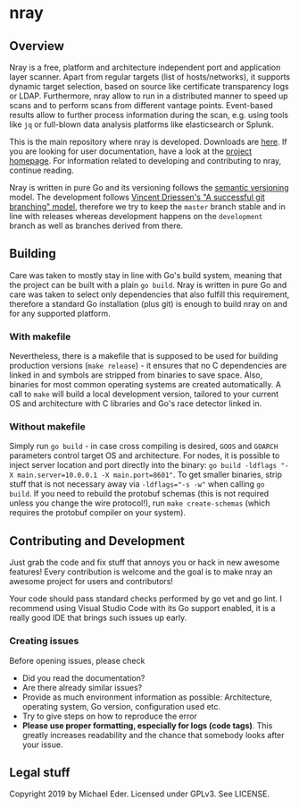 # nray

## Overview

Nray is a free, platform and architecture independent port and application layer scanner. 
Apart from regular targets (list of hosts/networks), it supports dynamic target selection, based on source like certificate transparency logs or LDAP. 
Furthermore, nray allow to run in a distributed manner to speed up scans and to perform scans from different vantage points. 
Event-based results allow to further process information during the scan, e.g. using tools like `jq` or full-blown data analysis platforms like elasticsearch or Splunk.

This is the main repository where nray is developed. 
Downloads are [here](https://TODO). 
If you are looking for user documentation, have a look at the [project homepage](https://nray-scanner.org). 
For information related to developing and contributing to nray, continue reading.

Nray is written in pure Go and its versioning follows the [semantic versioning](https://semver.org/) model. 
The development follows [Vincent Driessen's "A successful git branching" model](https://nvie.com/posts/a-successful-git-branching-model/), therefore we try to keep the `master` branch stable and in line with releases whereas development happens on the `development` branch as well as branches derived from there.

## Building 

Care was taken to mostly stay in line with Go's build system, meaning that the project can be built with a plain `go build`. 
Nray is written in pure Go and care was taken to select only dependencies that also fulfill this requirement, therefore a standard Go installation (plus git) is enough to build nray on and for any supported platform.

### With makefile

Nevertheless, there is a makefile that is supposed to be used for building production versions (`make release`) - it ensures that no C dependencies are linked in and symbols are stripped from binaries to save space. 
Also, binaries for most common operating systems are created automatically. 
A call to `make` will build a local development version, tailored to your current OS and architecture with C libraries and Go's race detector linked in.

### Without makefile

Simply run `go build` - in case cross compiling is desired, `GOOS` and `GOARCH` parameters control target OS and architecture.
For nodes, it is possible to inject server location and port directly into the binary: `go build -ldflags "-X main.server=10.0.0.1 -X main.port=8601"`.
To get smaller binaries, strip stuff that is not necessary away via `-ldflags="-s -w"` when calling `go build`.
If you need to rebuild the protobuf schemas (this is not required unless you change the wire protocol!), run `make create-schemas` (which requires the protobuf compiler on your system). 

## Contributing and Development

Just grab the code and fix stuff that annoys you or hack in new awesome features!
Every contribution is welcome and the goal is to make nray an awesome project for users and contributors!

Your code should pass standard checks performed by go vet and go lint. 
I recommend using Visual Studio Code with its Go support enabled, it is a really good IDE that brings such issues up early.

### Creating issues

Before opening issues, please check

- Did you read the documentation?
- Are there already similar issues?
- Provide as much environment information as possible: Architecture, operating system, Go version, configuration used etc.
- Try to give steps on how to reproduce the error
- **Please use proper formatting, especially for logs (code tags)**. This greatly increases readability and the chance that somebody looks after your issue.

## Legal stuff

Copyright 2019 by Michael Eder. 
Licensed under GPLv3. See LICENSE.
